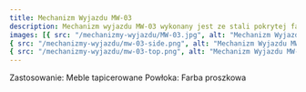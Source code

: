 ```yaml
---
title: Mechanizm Wyjazdu MW-03
description: Mechanizm wyjazdu MW-03 wykonany jest ze stali pokrytej farbą proszkową. Mechanizm pozwala na szybkie i wygodne wysuwanie powierzchni ukrytych mebli tapicerowanych.
images: [{ src: "/mechanizmy-wyjazdu/MW-03.jpg", alt: "Mechanizm Wyjazdu MW-03" },
{ src: "/mechanizmy-wyjazdu/mw-03-side.png", alt: "Mechanizm Wyjazdu MW-03" },
{ src: "/mechanizmy-wyjazdu/mw-03-top.png", alt: "Mechanizm Wyjazdu MW-03" }]
---
```


Zastosowanie: Meble tapicerowane
Powłoka: Farba proszkowa
